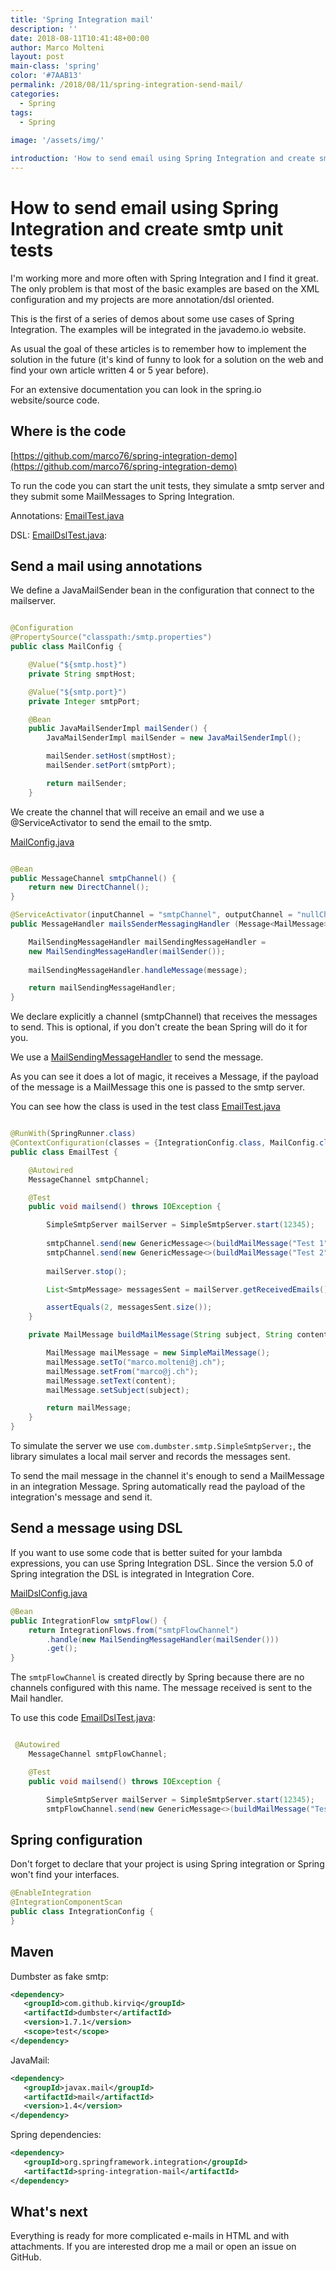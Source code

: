 ```yaml
---
title: 'Spring Integration mail'
description: ''
date: 2018-08-11T10:41:48+00:00
author: Marco Molteni
layout: post
main-class: 'spring'
color: '#7AAB13'
permalink: /2018/08/11/spring-integration-send-mail/
categories:
  - Spring
tags:
  - Spring
 
image: '/assets/img/'

introduction: 'How to send email using Spring Integration and create smtp unit tests'
---
```


# How to send email using Spring Integration and create smtp unit tests

I'm working more and more often with Spring Integration and I find it great. The only problem is that most of the basic examples are based on the XML configuration and my projects are more annotation/dsl oriented.

This is the first of a series of demos about some use cases of Spring Integration. The examples will be integrated in the javademo.io website.

As usual the goal of these articles is to remember how to implement the solution in the future (it's kind of funny to look for a solution on the web and find your own article written 4 or 5 year before).

For an extensive documentation you can look in the spring.io website/source code.

## Where is the code

[https://github.com/marco76/spring-integration-demo](https://github.com/marco76/spring-integration-demo)

To run the code you can start the unit tests, they simulate a smtp server and they submit some MailMessages to Spring Integration.

Annotations: [EmailTest.java](https://github.com/marco76/spring-integration-demo/blob/master/src/test/java/ch/javaee/springdemo/mail/EmailTest.java)

DSL: [EmailDslTest.java](https://github.com/marco76/spring-integration-demo/blob/master/src/test/java/ch/javaee/springdemo/mail/EmailDslTest.java):

## Send a mail using annotations


We define a JavaMailSender bean in the configuration that connect to the mailserver.

``` java

@Configuration
@PropertySource("classpath:/smtp.properties")
public class MailConfig {

    @Value("${smtp.host}")
    private String smptHost;

    @Value("${smtp.port}")
    private Integer smtpPort;

    @Bean
    public JavaMailSenderImpl mailSender() {
        JavaMailSenderImpl mailSender = new JavaMailSenderImpl();

        mailSender.setHost(smptHost);
        mailSender.setPort(smtpPort);

        return mailSender;
    }

```

We create the channel that will receive an email and we use a @ServiceActivator to send the email to the smtp.

[MailConfig.java](https://github.com/marco76/spring-integration-demo/blob/master/src/main/java/ch/javaee/springdemo/integration/MailConfig.java)

``` java

@Bean
public MessageChannel smtpChannel() {
    return new DirectChannel();
}

@ServiceActivator(inputChannel = "smtpChannel", outputChannel = "nullChannel")
public MessageHandler mailsSenderMessagingHandler (Message<MailMessage> message) {

    MailSendingMessageHandler mailSendingMessageHandler = 
    new MailSendingMessageHandler(mailSender());
    
    mailSendingMessageHandler.handleMessage(message);

    return mailSendingMessageHandler;
}

```
We declare explicitly a channel (smtpChannel) that receives the messages to send. This is optional, if you don't create the bean Spring will do it for you.

We use a [MailSendingMessageHandler](https://docs.spring.io/spring-integration/docs/current/api/org/springframework/integration/mail/MailSendingMessageHandler.html) to send the message.

As you can see it does a lot of magic, it receives a Message, if the payload of the message is a MailMessage this one is passed to the smtp server.

You can see how the class is used in the test class [EmailTest.java](https://github.com/marco76/spring-integration-demo/blob/master/src/test/java/ch/javaee/springdemo/mail/EmailTest.java)

``` java

@RunWith(SpringRunner.class)
@ContextConfiguration(classes = {IntegrationConfig.class, MailConfig.class})
public class EmailTest {

    @Autowired
    MessageChannel smtpChannel;

    @Test
    public void mailsend() throws IOException {

        SimpleSmtpServer mailServer = SimpleSmtpServer.start(12345);
        
        smtpChannel.send(new GenericMessage<>(buildMailMessage("Test 1", "content 1")));
        smtpChannel.send(new GenericMessage<>(buildMailMessage("Test 2", "content 2")));
        
        mailServer.stop();

        List<SmtpMessage> messagesSent = mailServer.getReceivedEmails();

        assertEquals(2, messagesSent.size());
    }

    private MailMessage buildMailMessage(String subject, String content){

        MailMessage mailMessage = new SimpleMailMessage();
        mailMessage.setTo("marco.molteni@j.ch");
        mailMessage.setFrom("marco@j.ch");
        mailMessage.setText(content);
        mailMessage.setSubject(subject);

        return mailMessage;
    }
}
```

To simulate the server we use ```com.dumbster.smtp.SimpleSmtpServer;```, the library simulates a local mail server and records the messages sent.

To send the mail message in the channel it's enough to send a MailMessage in an integration Message. Spring automatically read the payload of the integration's message and send it.

## Send a message using DSL
If you want to use some code that is better suited for your lambda expressions, you can use Spring Integration DSL. Since the version 5.0 of Spring integration the DSL is integrated in Integration Core.

[MailDslConfig.java](https://github.com/marco76/spring-integration-demo/blob/master/src/main/java/ch/javaee/springdemo/integration/MailDslConfig.java)

``` java
@Bean
public IntegrationFlow smtpFlow() {
    return IntegrationFlows.from("smtpFlowChannel")
        .handle(new MailSendingMessageHandler(mailSender()))
        .get();
}
```

The ```smtpFlowChannel``` is created directly by Spring because there are no channels configured with this name.
The message received is sent to the Mail handler.

To use this code [EmailDslTest.java](https://github.com/marco76/spring-integration-demo/blob/master/src/test/java/ch/javaee/springdemo/mail/EmailDslTest.java):
``` java

 @Autowired
    MessageChannel smtpFlowChannel;

    @Test
    public void mailsend() throws IOException {

        SimpleSmtpServer mailServer = SimpleSmtpServer.start(12345);
        smtpFlowChannel.send(new GenericMessage<>(buildMailMessage("Test 2", "content 1")));

```

## Spring configuration
 
 Don't forget to declare that your project is using Spring integration or Spring won't find your interfaces.
 
 ``` java
 @EnableIntegration
 @IntegrationComponentScan
 public class IntegrationConfig {
 }
 ```

## Maven

Dumbster as fake smtp:

 ``` xml 
 <dependency>
    <groupId>com.github.kirviq</groupId>
    <artifactId>dumbster</artifactId>
    <version>1.7.1</version>
    <scope>test</scope>
 </dependency>
 ```
 
 JavaMail:
 
 ``` xml 
 <dependency>
    <groupId>javax.mail</groupId>
    <artifactId>mail</artifactId>
    <version>1.4</version>
 </dependency>
 ```
 
 Spring dependencies:
 
 ``` xml 
 <dependency>
    <groupId>org.springframework.integration</groupId>
    <artifactId>spring-integration-mail</artifactId>
 </dependency>
```

## What's next
 
Everything is ready for more complicated e-mails in HTML and with attachments. If you are interested drop me a mail or open an issue on GitHub.
